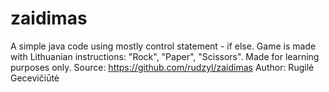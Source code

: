 # zaidimas
A simple java code using mostly control statement - if else. Game is made with Lithuanian instructions: "Rock", "Paper", "Scissors".
Made for learning purposes only.
Source: https://github.com/rudzyl/zaidimas
Author: Rugilė Gecevičiūtė
